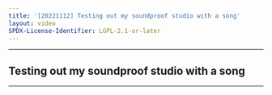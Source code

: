 ```yaml
---
title: '[20221112] Testing out my soundproof studio with a song'
layout: video
SPDX-License-Identifier: LGPL-2.1-or-later
---
```


---

## Testing out my soundproof studio with a song

<div class="container">
  <video-js id="my-video" class="vjs-fluid vjs-layout-medium" controls preload="auto" poster="https://xx58j-my.sharepoint.com/:i:/g/personal/akunanime_xx58j_onmicrosoft_com/EVLGJgMh269Nqgb7QXIRlhEBWM5MSi81tiqrKuhZ3qhQKw?download=1">
    <source src="https://drive.ayampenyet.eu.org/api/raw/?path=/%F0%9F%94%AE%20Unarchive%20Karaoke%20Moona/%5B20221112%5D%20%E3%80%90MoonUtau%E3%80%91Testing%20out%20my%20soundproof%20studio%20with%20a%20song%E3%80%90Unarchive%E3%80%91%20%5BMoona%20Hoshinova%20hololive-ID%5D%20(yMtmSiXkHII).mp4" type="video/mp4"/>
  </video-js>
</div>

---

